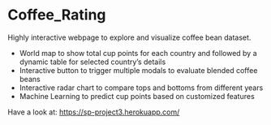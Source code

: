 # Coffee_Rating


Highly interactive webpage to explore and visualize coffee bean dataset.
-    World map to show total cup points for each country and followed by a dynamic table for selected country’s details
-    Interactive button to trigger multiple modals to evaluate blended coffee beans
-    Interactive radar chart to compare tops and bottoms from different years
-    Machine Learning to predict cup points based on customized features

Have a look at: https://sp-project3.herokuapp.com/
